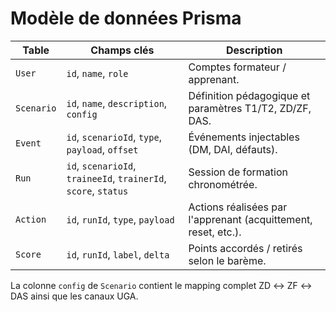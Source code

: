 # Modèle de données Prisma

| Table      | Champs clés | Description |
|------------|-------------|-------------|
| `User`     | `id`, `name`, `role` | Comptes formateur / apprenant. |
| `Scenario` | `id`, `name`, `description`, `config` | Définition pédagogique et paramètres T1/T2, ZD/ZF, DAS. |
| `Event`    | `id`, `scenarioId`, `type`, `payload`, `offset` | Événements injectables (DM, DAI, défauts). |
| `Run`      | `id`, `scenarioId`, `traineeId`, `trainerId`, `score`, `status` | Session de formation chronométrée. |
| `Action`   | `id`, `runId`, `type`, `payload` | Actions réalisées par l'apprenant (acquittement, reset, etc.). |
| `Score`    | `id`, `runId`, `label`, `delta` | Points accordés / retirés selon le barème. |

La colonne `config` de `Scenario` contient le mapping complet ZD ↔ ZF ↔ DAS ainsi que les canaux UGA.
